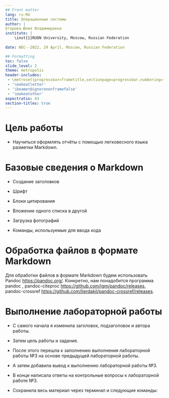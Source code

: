 ```yaml
---
## Front matter
lang: ru-RU
title: Операционные системы
author: |
Егорова Юлия Владимировна	
institute: |
	\inst{1}RUDN University, Moscow, Russian Federation
	
date: NEC--2022, 29 April, Moscow, Russian Federation

## Formatting
toc: false
slide_level: 2
theme: metropolis
header-includes: 
 - \metroset{progressbar=frametitle,sectionpage=progressbar,numbering=fraction}
 - '\makeatletter'
 - '\beamer@ignorenonframefalse'
 - '\makeatother'
aspectratio: 43
section-titles: true
---
```


# Цель работы

- Научиться оформлять отчёты с помощью легковесного языка разметки Markdown.

# Базовые сведения о Markdown

- Создание заголовков

- Шрифт 

- Блоки цитирования 

- Вложение одного списка в другой 

- Загрузка фотографий

- Команды, используемые для ввода кода

# Обработка файлов в формате Markdown

Для обработки файлов в формате Markdown будем использовать Pandoc https://pandoc.org/. Конкретно, нам понадобится программа pandoc , pandoc-citeproc https://github.com/jgm/pandoc/releases, pandoc-crossref https://github.com/lierdakil/pandoc-crossref/releases.

# Выполнение лабораторной работы

- С самого начала я изменила заголовок, подзаголовок и автора работы.

- Затем цель работы и задание.

- После этого перешла к заполнению выполнения лабораторной работы №3 на основе предыдущей лабораторной работы.

- А затем добавила вывод к выполнению лабораторной работы №3.

- В конце написала ответы на контрольные вопросы к лабораторной работе №3.

- Сохранила весь материал через терминал и следующие команды:





